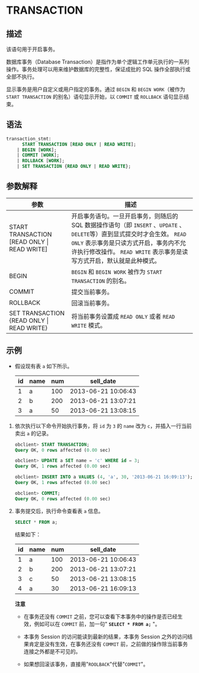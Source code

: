 TRANSACTION 
================================



描述 
-----------------------

该语句用于开启事务。

数据库事务（Database Transaction）是指作为单个逻辑工作单元执行的一系列操作。事务处理可以用来维护数据库的完整性，保证成批的 SQL 操作全部执行或全部不执行。

显示事务是用户自定义或用户指定的事务。通过 `BEGIN` 和 `BEGIN WORK`（被作为 `START TRANSACTION` 的别名）语句显示开始，以 `COMMIT` 或 `ROLLBACK` 语句显示结束。

语法 
-----------------------

```sql
transaction_stmt:
      START TRANSACTION [READ ONLY | READ WRITE];
    | BEGIN [WORK];
    | COMMIT [WORK];
    | ROLLBACK [WORK];
    | SET TRANSACTION {READ ONLY | READ WRITE};
```



参数解释 
-------------------------



|                    **参数**                     |                                                                                       **描述**                                                                                        |
|-----------------------------------------------|-------------------------------------------------------------------------------------------------------------------------------------------------------------------------------------|
| START TRANSACTION \[READ ONLY \| READ WRITE\] | 开启事务语句。一旦开启事务，则随后的 SQL 数据操作语句（即 `INSERT` 、`UPDATE` 、`DELETE`等）直到显式提交时才会生效。 `READ ONLY` 表示事务是只读方式开启，事务内不允许执行修改操作。 `READ WRITE` 表示事务是读写方式开启，默认就是此种模式。 |
| BEGIN                                         | `BEGIN` 和 `BEGIN WORK` 被作为 `START TRANSACTION` 的别名。                                                                                                                                 |
| COMMIT                                        | 提交当前事务。                                                                                                                                                                             |
| ROLLBACK                                      | 回滚当前事务。                                                                                                                                                                             |
| SET TRANSACTION {READ ONLY \| READ WRITE}     | 将当前事务设置成 `READ ONLY` 或者 `READ WRITE` 模式。                                                                                                                                            |



示例 
-----------------------

* 假设现有表 `a` 如下所示。

  

  | id | name | num |      sell_date      |
  |----|------|-----|---------------------|
  | 1  | a    | 100 | 2013-06-21 10:06:43 |
  | 2  | b    | 200 | 2013-06-21 13:07:21 |
  | 3  | a    | 50  | 2013-06-21 13:08:15 |

  




1. 依次执行以下命令开始执行事务，将 `id` 为 `3` 的 `name` 改为 `c`，并插入一行当前卖出 `a` 的记录。

   ```sql
   obclient> START TRANSACTION;
   Query OK, 0 rows affected (0.00 sec)
   
   obclient> UPDATE a SET name = 'c' WHERE id = 3;
   Query OK, 1 rows affected (0.00 sec)
   
   obclient> INSERT INTO a VALUES (4, 'a', 30, '2013-06-21 16:09:13');
   Query OK, 1 rows affected (0.00 sec)
   
   obclient> COMMIT;
   Query OK, 0 rows affected (0.00 sec)
   ```

   

2. 事务提交后，执行命令查看表 `a` 信息。

   ```sql
   SELECT * FROM a;
   ```

   

   结果如下：
   

   | id | name | num |      sell_date      |
   |----|------|-----|---------------------|
   | 1  | a    | 100 | 2013-06-21 10:06:43 |
   | 2  | b    | 200 | 2013-06-21 13:07:21 |
   | 3  | c    | 50  | 2013-06-21 13:08:15 |
   | 4  | a    | 30  | 2013-06-21 16:09:13 |

   
   **注意**

   
   * 在事务还没有 `COMMIT` 之前，您可以查看下本事务中的操作是否已经生效，例如可以在 `COMMIT` 前，加一句" **`SELECT * FROM a;`** "。

     
   
   * 本事务 Session 的访问能读到最新的结果，本事务 Session 之外的访问结果肯定是没有生效，在事务还没有 `COMMIT` 前，之前做的操作除当前事务连接之外都是不可见的。

     
   
   * 如果想回滚该事务，直接用"`ROOLBACK`"代替"`COMMIT`"。

     
   

   
   



